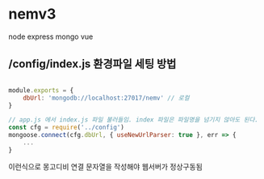 # nemv3
node express mongo vue

## /config/index.js 환경파일 세팅 방법

```javascript

module.exports = {
    dbUrl: 'mongodb://localhost:27017/nemv' // 로컬
}

// app.js 에서 index.js 파일 불러들임. index 파일은 파일명을 넘기지 않아도 된다.
const cfg = require('../config')
mongoose.connect(cfg.dbUrl, { useNewUrlParser: true }, err => {
    ...
}

```

이런식으로 몽고디비 연결 문자열을 작성해야 웹서버가 정상구동됨
